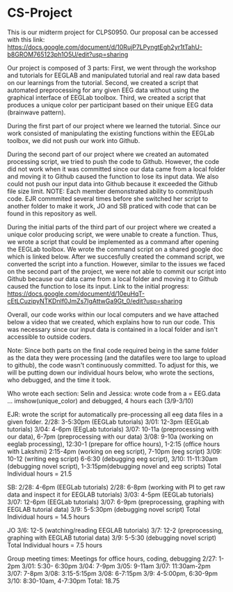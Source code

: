 # CS-Project
This is our midterm project for CLPS0950.
Our proposal can be accessed with this link: https://docs.google.com/document/d/10RujP7LPyngtEgh2yr1tTahU-b8GROM765123ph1O5U/edit?usp=sharing

Our project is composed of 3 parts:
First, we went through the workshop and tutorials for EEGLAB and manipulated tutorial and real raw data based on our learnings from the tutorial.
Second, we created a script that automated preprocessing for any given EEG data without using the graphical interface of EEGLab toolbox.
Third, we created a script that produces a unique color per participant based on their unique EEG data (brainwave pattern).

During the first part of our project where we learned the tutorial. Since our work consisted of manipulating the existing functions within the EEGLab toolbox, we did not push our work into Github.

During the second part of our project where we created an automated processing script, we tried to push the code to Github. However, the code did not work when it was committed since our data came from a local folder and moving it to Github caused the function to lose its input data. We also could not push our input data into Github because it exceeded the Github file size limit.
    NOTE: Each member demonstrated ability to commit/push code. EJR commmited several times before she switched her script to another folder to make it work, JO and SB praticed      with code that can be found in this repository as well. 

During the initial parts of the third part of our project where we created a unique color producing script, we were unable to create a function. Thus, we wrote a script that could be implemented as a command after opening the EEGLab toolbox. We wrote the command script on a shared google doc which is linked below. After we succesfully created the command script, we converted the script into a function. However, similar to the issues we faced on the second part of the project, we were not able to commit our script into Github because our data came from a local folder and moving it to Github caused the function to lose its input.
Link to the initial progress: https://docs.google.com/document/d/10euHqT-cEtLCuzipyNTKDnlf0JmZs7IgAttwGa9Gt_0/edit?usp=sharing

Overall, our code works within our local computers and we have attached below a video that we created, which explains how to run our code. This was necessary since our input data is contained in a local folder and isn't accessible to outside coders.

Note: Since both parts on the final code required being in the same folder as the data they were processing (and the datafiles were too large to upload to github), the code wasn't continuously committed. To adjust for this, we will be putting down our individual hours below, who wrote the sections, who debugged, and the time it took.

Who wrote each section: 
Selin and Jessica: wrote code from a = EEG.data ... imshow(unique_color) and debugged, 4 hours each (3/9-3/10)


EJR: wrote the script for automatically pre-processing all eeg data files in a given folder. 
2/28: 3-5:30pm (EEGLab tutorials)
3/01: 12-3pm (EEGLab tutorials)
3/04: 4-6pm (EEgLab tutorials)
3/07: 10-11a (preprocessing with our data), 6-7pm (preprocessing with our data)
3/08: 9-10a (working on eeglab processing), 12:30-1 (prepare for office hours), 1-2:15 (office hours with Lakshmi) 2:15-4pm (working on eeg script), 7-10pm (eeg script)
3/09: 10-12 (writing eeg script) 6-6:30 (debugging eeg script), 
3/10: 11-11:30am (debugging novel script), 1-3:15pm(debugging novel and eeg scripts)
Total Individual hours = 21.5

SB:
2/28: 4-6pm (EEGLab tutorials)
2/28: 6-8pm (working with PI to get raw data and inspect it for EEGLAB tutorials)
3/03: 4-5pm (EEGLab tutorials)
3/07: 12-6pm (EEGLab tutorials)
3/07: 6-9pm (preprocessing, graphing with EEGLAB tutorial data)
3/9: 5-5:30pm (debugging novel script)
Total Individual hours = 14.5 hours

JO
3/6: 12-5 (watching/reading EEGLAB tutorials)
3/7: 12-2 (preprocessing, graphing with EEGLAB tutorial data)
3/9: 5-5:30 (debugging novel script)
Total Individual hours = 7.5 hours


Group meeting times: Meetings for office hours, coding, debugging 
2/27: 1-2pm
3/01: 5:30- 6:30pm
3/04: 7-9pm
	3/05: 9-11am 
3/07: 11:30am-2pm 
3/07: 7-8pm 
3/08: 3:15-5:15pm 
3/08: 6-7:15pm 
3/9: 4-5:00pm, 6:30-9pm 
3/10: 8:30-10am, 4-7:30pm 
Total: 18.75









